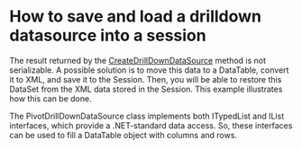 # How to save and load a drilldown datasource into a session


<p>The result returned by the <a href="http://documentation.devexpress.com/#AspNet/DevExpressWebASPxPivotGridASPxPivotGrid_CreateDrillDownDataSourcetopic">CreateDrillDownDataSource</a> method is not serializable. A possible solution is to move this data to a DataTable, convert it to XML, and save it to the Session. Then, you will be able to restore this DataSet from the XML data stored in the Session. This example illustrates how this can be done.</p><p>The <helplink href="ms-help://MS.VSCC.v90/MS.VSIPCC.v90/DevExpress.NETv10.1/DevExpress.CoreLibraries/clsDevExpressXtraPivotGridPivotDrillDownDataSourcetopic.htm">PivotDrillDownDataSource class</link> implements both ITypedList and IList interfaces, which provide a .NET-standard data access. So, these interfaces can be used to fill a DataTable object with columns and rows.</p>

<br/>


